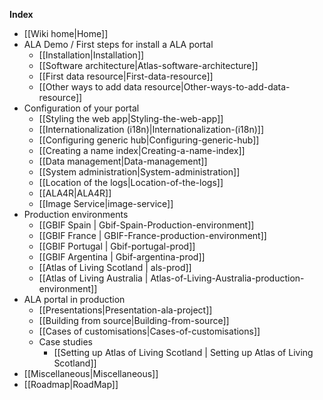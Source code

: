**Index**
* [[Wiki home|Home]]
* ALA Demo / First steps for install a ALA portal
    * [[Installation|Installation]]
    * [[Software architecture|Atlas-software-architecture]]
    * [[First data resource|First-data-resource]]
    * [[Other ways to add data resource|Other-ways-to-add-data-resource]]
* Configuration of your portal
    * [[Styling the web app|Styling-the-web-app]]
    * [[Internationalization (i18n)|Internationalization-(i18n)]]
    * [[Configuring generic hub|Configuring-generic-hub]]
    * [[Creating a name index|Creating-a-name-index]]
    * [[Data management|Data-management]]
    * [[System administration|System-administration]]
    * [[Location of the logs|Location-of-the-logs]]
    * [[ALA4R|ALA4R]]
    * [[Image Service|image-service]]
* Production environments
    * [[GBIF Spain | Gbif-Spain-Production-environment]]
    * [[GBIF France | GBIF-France-production-environment]]
    * [[GBIF Portugal | Gbif-portugal-prod]]
    * [[GBIF Argentina | Gbif-argentina-prod]]
    * [[Atlas of Living Scotland | als-prod]]
    * [[Atlas of Living Australia | Atlas-of-Living-Australia-production-environment]]   
* ALA portal in production
    * [[Presentations|Presentation-ala-project]]
    * [[Building from source|Building-from-source]]
    * [[Cases of customisations|Cases-of-customisations]]
    * Case studies
        * [[Setting up Atlas of Living Scotland | Setting up Atlas of Living Scotland]]
* [[Miscellaneous|Miscellaneous]]
* [[Roadmap|RoadMap]]
